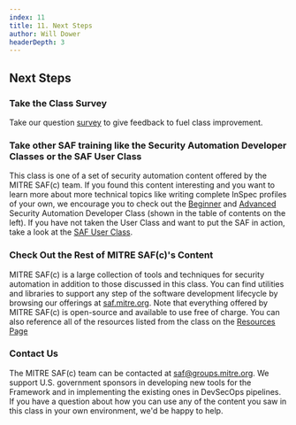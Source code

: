 ```yaml
---
index: 11
title: 11. Next Steps
author: Will Dower
headerDepth: 3
---
```


## Next Steps

### Take the Class Survey
Take our question [survey](https://forms.office.com/g/JPUWUVjXes) to give feedback to fuel class improvement.

### Take other SAF training like the Security Automation Developer Classes or the SAF User Class
This class is one of a set of security automation content offered by the MITRE SAF(c) team. If you found this content interesting and you want to learn more about more technical topics like writing complete InSpec profiles of your own, we encourage you to check out the [Beginner](../beginner/) and [Advanced](../advanced/) Security Automation Developer Class (shown in the table of contents on the left). If you have not taken the User Class and want to put the SAF in action, take a look at the [SAF User Class](../user/).

### Check Out the Rest of MITRE SAF(c)'s Content
MITRE SAF(c) is a large collection of tools and techniques for security automation in addition to those discussed in this class. You can find utilities and libraries to support any step of the software development lifecycle by browsing our offerings at [saf.mitre.org](https://saf.mitre.org). Note that everything offered by MITRE SAF(c) is open-source and available to use free of charge. You can also reference all of the resources listed from the class on the [Resources Page](../../resources/README.md)

### Contact Us
The MITRE SAF(c) team can be contacted at [saf@groups.mitre.org](mailto:saf@groups.mitre.org). We support U.S. government sponsors in developing new tools for the Framework and in implementing the existing ones in DevSecOps pipelines. If you have a question about how you can use any of the content you saw in this class in your own environment, we'd be happy to help.
